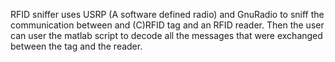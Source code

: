 RFID sniffer uses USRP (A software defined radio) and GnuRadio to sniff the communication between and (C)RFID tag and an RFID reader. 
Then the user can user the matlab script to decode all the messages that were exchanged between the tag and the reader. 
